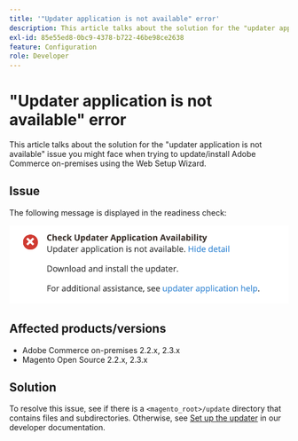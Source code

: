 ```yaml
---
title: '"Updater application is not available" error'
description: This article talks about the solution for the "updater application is not available" issue you might face when trying to update/install Adobe Commerce on-premises using the Web Setup Wizard.
exl-id: 85e55ed8-0bc9-4378-b722-46be98ce2638
feature: Configuration
role: Developer
---
```

# "Updater application is not available" error

This article talks about the solution for the "updater application is not available" issue you might face when trying to update/install Adobe Commerce on-premises using the Web Setup Wizard.

## Issue

The following message is displayed in the readiness check:

![Screen_Shot_2019-08-29_at_1.39.12_PM.png](assets/Screen_Shot_2019-08-29_at_1.39.12_PM.png)

## Affected products/versions

* Adobe Commerce on-premises 2.2.x, 2.3.x
* Magento Open Source 2.2.x, 2.3.x


## Solution

To resolve this issue, see if there is a `<magento_root>/update` directory that contains files and subdirectories. Otherwise, see [Set up the updater](https://experienceleague.adobe.com/en/docs/commerce-knowledge-base/kb/troubleshooting/miscellaneous/updater-application-is-not-available-error) in our developer documentation.

